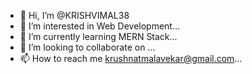 - 👋 Hi, I’m @KRISHVIMAL38
- 👀 I’m interested in Web Development...
- 🌱 I’m currently learning MERN Stack...
- 💞️ I’m looking to collaborate on ...
- 📫 How to reach me krushnatmalavekar@gmail.com...

<!---
KRISHVIMAL38/KRISHVIMAL38 is a ✨ special ✨ repository because its `README.md` (this file) appears on your GitHub profile.
You can click the Preview link to take a look at your changes.
--->

